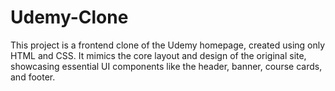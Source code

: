 # Udemy-Clone
This project is a frontend clone of the Udemy homepage, created using only HTML and CSS. It mimics the core layout and design of the original site, showcasing essential UI components like the header, banner, course cards, and footer.
